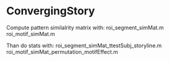 # ConvergingStory

Compute pattern similalrity matrix with:
roi_segment_simMat.m
roi_motif_simMat.m

Than do stats with:
roi_segment_simMat_ttestSubj_storyline.m
roi_motif_simMat_permutation_motifEffect.m
